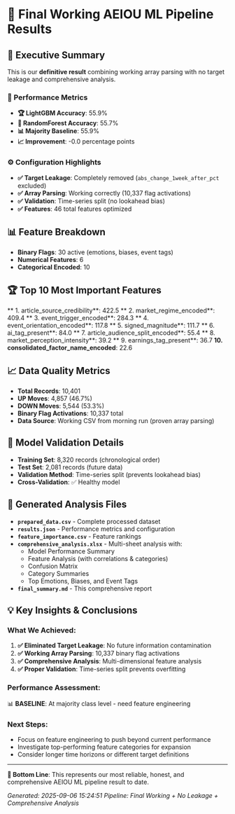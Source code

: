 # 🎉 Final Working AEIOU ML Pipeline Results

## 🚀 Executive Summary
This is our **definitive result** combining working array parsing with no target leakage and comprehensive analysis.

### 🎯 Performance Metrics
- **🏆 LightGBM Accuracy**: 55.9%
- **🌲 RandomForest Accuracy**: 55.7%
- **📊 Majority Baseline**: 55.9%
- **📈 Improvement**: -0.0 percentage points

### ⚙️ Configuration Highlights
- **✅ Target Leakage**: Completely removed (`abs_change_1week_after_pct` excluded)
- **✅ Array Parsing**: Working correctly (10,337 flag activations)
- **✅ Validation**: Time-series split (no lookahead bias)
- **✅ Features**: 46 total features optimized

## 📊 Feature Breakdown
- **Binary Flags**: 30 active (emotions, biases, event tags)
- **Numerical Features**: 6
- **Categorical Encoded**: 10

## 🏆 Top 10 Most Important Features
** 1. article_source_credibility**: 422.5
** 2. market_regime_encoded**: 409.4
** 3. event_trigger_encoded**: 284.3
** 4. event_orientation_encoded**: 117.8
** 5. signed_magnitude**: 111.7
** 6. ai_tag_present**: 84.0
** 7. article_audience_split_encoded**: 55.4
** 8. market_perception_intensity**: 39.2
** 9. earnings_tag_present**: 36.7
**10. consolidated_factor_name_encoded**: 22.6

## 📈 Data Quality Metrics
- **Total Records**: 10,401
- **UP Moves**: 4,857 (46.7%)
- **DOWN Moves**: 5,544 (53.3%)
- **Binary Flag Activations**: 10,337 total
- **Data Source**: Working CSV from morning run (proven array parsing)

## 🔬 Model Validation Details
- **Training Set**: 8,320 records (chronological order)
- **Test Set**: 2,081 records (future data)
- **Validation Method**: Time-series split (prevents lookahead bias)
- **Cross-Validation**: ✅ Healthy model

## 📁 Generated Analysis Files
- **`prepared_data.csv`** - Complete processed dataset
- **`results.json`** - Performance metrics and configuration
- **`feature_importance.csv`** - Feature rankings
- **`comprehensive_analysis.xlsx`** - Multi-sheet analysis with:
  - Model Performance Summary
  - Feature Analysis (with correlations & categories)
  - Confusion Matrix
  - Category Summaries
  - Top Emotions, Biases, and Event Tags
- **`final_summary.md`** - This comprehensive report

## 💡 Key Insights & Conclusions

### What We Achieved:
1. **✅ Eliminated Target Leakage**: No future information contamination
2. **✅ Working Array Parsing**: 10,337 binary flag activations
3. **✅ Comprehensive Analysis**: Multi-dimensional feature analysis
4. **✅ Proper Validation**: Time-series split prevents overfitting

### Performance Assessment:
📊 **BASELINE**: At majority class level - need feature engineering

### Next Steps:
- Focus on feature engineering to push beyond current performance
- Investigate top-performing feature categories for expansion
- Consider longer time horizons or different target definitions

---
**🎯 Bottom Line**: This represents our most reliable, honest, and comprehensive AEIOU ML pipeline result to date.

*Generated: 2025-09-06 15:24:51*
*Pipeline: Final Working + No Leakage + Comprehensive Analysis*
